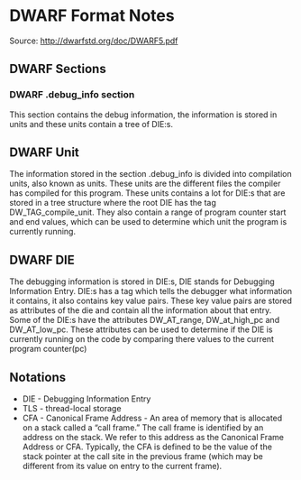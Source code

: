 # DWARF Format Notes
Source: http://dwarfstd.org/doc/DWARF5.pdf

## DWARF Sections

### DWARF .debug\_info section
This section contains the debug information, the information is stored in units and these units contain a tree of DIE:s. 

## DWARF Unit
The information stored in the section .debug\_info is divided into compilation units, also known as units. These units are the different files the compiler has compiled for this program. These units contains a lot for DIE:s that are stored in a tree structure where the root DIE has the tag DW\_TAG\_compile\_unit. They also contain a range of program counter start and end values, which can be used to determine which unit the program is currently running.

## DWARF DIE
The debugging information is stored in DIE:s, DIE stands for Debugging Information Entry. DIE:s has a tag which tells the debugger what information it contains, it also contains key value pairs. These key value pairs are stored as attributes of the die and contain all the information about that entry. Some of the DIE:s have the attributes DW\_AT\_range, DW\_at\_high\_pc and DW\_AT\_low\_pc. These attributes can be used to determine if the DIE is currently running on the code by comparing there values to the current program counter(pc)

## Notations
* DIE - Debugging Information Entry
* TLS - thread-local storage
* CFA -	Canonical Frame Address - An area of memory that is allocated on a stack called a “call frame.” The call frame is identified by an address on the stack. We refer to this address as the Canonical Frame Address or CFA. Typically, the CFA is defined to be the value of the stack pointer at the call site in the previous frame (which may be different from its value on entry to the current frame).

